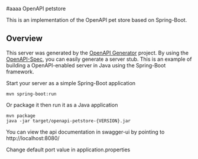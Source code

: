#aaaa OpenAPI petstore

This is an implementation of the OpenAPI pet store based on Spring-Boot.

## Overview
This server was generated by the [OpenAPI Generator](https://openapi-generator.tech) project.
By using the [OpenAPI-Spec](https://openapis.org), you can easily generate a server stub.
This is an example of building a OpenAPI-enabled server in Java using the Spring-Boot framework.

Start your server as a simple Spring-Boot application
```
mvn spring-boot:run
```
Or package it then run it as a Java application
```
mvn package
java -jar target/openapi-petstore-{VERSION}.jar
```

You can view the api documentation in swagger-ui by pointing to  
http://localhost:8080/

Change default port value in application.properties

